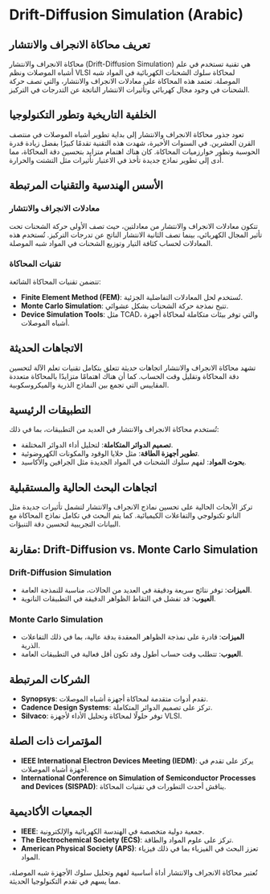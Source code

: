 # Drift-Diffusion Simulation (Arabic)

## تعريف محاكاة الانجراف والانتشار
محاكاة الانجراف والانتشار (Drift-Diffusion Simulation) هي تقنية تستخدم في علم أشباه الموصلات ونظم VLSI لمحاكاة سلوك الشحنات الكهربائية في المواد شبه الموصلة. تعتمد هذه المحاكاة على معادلات الانجراف والانتشار، والتي تصف حركة الشحنات في وجود مجال كهربائي وتأثيرات الانتشار الناتجة عن التدرجات في التركيز.

## الخلفية التاريخية وتطور التكنولوجيا
تعود جذور محاكاة الانجراف والانتشار إلى بداية تطوير أشباه الموصلات في منتصف القرن العشرين. في السنوات الأخيرة، شهدت هذه التقنية تقدمًا كبيرًا بفضل زيادة قدرة الحوسبة وتطور خوارزميات المحاكاة. كان هناك اهتمام متزايد بتحسين دقة المحاكاة، مما أدى إلى تطوير نماذج جديدة تأخذ في الاعتبار تأثيرات مثل التشتت والحرارة.

## الأسس الهندسية والتقنيات المرتبطة
### معادلات الانجراف والانتشار
تتكون معادلات الانجراف والانتشار من معادلتين، حيث تصف الأولى حركة الشحنات تحت تأثير المجال الكهربائي، بينما تصف الثانية الانتشار الناتج عن تدرجات التركيز. تُستخدم هذه المعادلات لحساب كثافة التيار وتوزيع الشحنات في المواد شبه الموصلة.

### تقنيات المحاكاة
تتضمن تقنيات المحاكاة الشائعة:
- **Finite Element Method (FEM)**: تُستخدم لحل المعادلات التفاضلية الجزئية.
- **Monte Carlo Simulation**: تتيح نمذجة حركة الشحنات بشكل عشوائي.
- **Device Simulation Tools**: مثل TCAD، والتي توفر بيئات متكاملة لمحاكاة أجهزة أشباه الموصلات.

## الاتجاهات الحديثة
تشهد محاكاة الانجراف والانتشار اتجاهات حديثة تتعلق بتكامل تقنيات تعلم الآلة لتحسين دقة المحاكاة وتقليل وقت الحساب. كما أن هناك اهتمامًا متزايدًا بالمحاكاة متعددة المقاييس التي تجمع بين النماذج الذرية والميكروسكوبية.

## التطبيقات الرئيسية
تُستخدم محاكاة الانجراف والانتشار في العديد من التطبيقات، بما في ذلك:
- **تصميم الدوائر المتكاملة**: لتحليل أداء الدوائر المختلفة.
- **تطوير أجهزة الطاقة**: مثل خلايا الوقود والمكونات الكهروضوئية.
- **بحوث المواد**: لفهم سلوك الشحنات في المواد الجديدة مثل الجرافين والأكاسيد.

## اتجاهات البحث الحالية والمستقبلية
تركز الأبحاث الحالية على تحسين نماذج الانجراف والانتشار لتشمل تأثيرات جديدة مثل النانو تكنولوجي والتفاعلات الكيميائية. كما يتم البحث في تكامل نماذج المحاكاة مع البيانات التجريبية لتحسين دقة التنبؤات.

## مقارنة: Drift-Diffusion vs. Monte Carlo Simulation
### Drift-Diffusion Simulation
- **الميزات**: توفر نتائج سريعة ودقيقة في العديد من الحالات، مناسبة للنمذجة العامة.
- **العيوب**: قد تفشل في التقاط الظواهر الدقيقة في التطبيقات النانوية.

### Monte Carlo Simulation
- **الميزات**: قادرة على نمذجة الظواهر المعقدة بدقة عالية، بما في ذلك التفاعلات الذرية.
- **العيوب**: تتطلب وقت حساب أطول وقد تكون أقل فعالية في التطبيقات العامة.

## الشركات المرتبطة
- **Synopsys**: تقدم أدوات متقدمة لمحاكاة أجهزة أشباه الموصلات.
- **Cadence Design Systems**: تركز على تصميم الدوائر المتكاملة.
- **Silvaco**: توفر حلولًا لمحاكاة وتحليل الأداء لأجهزة VLSI.

## المؤتمرات ذات الصلة
- **IEEE International Electron Devices Meeting (IEDM)**: يركز على تقدم في أجهزة أشباه الموصلات.
- **International Conference on Simulation of Semiconductor Processes and Devices (SISPAD)**: يناقش أحدث التطورات في تقنيات المحاكاة.

## الجمعيات الأكاديمية
- **IEEE**: جمعية دولية متخصصة في الهندسة الكهربائية والإلكترونية.
- **The Electrochemical Society (ECS)**: تركز على علوم المواد والطاقة.
- **American Physical Society (APS)**: تعزز البحث في الفيزياء بما في ذلك فيزياء المواد.

تُعتبر محاكاة الانجراف والانتشار أداة أساسية لفهم وتحليل سلوك الأجهزة شبه الموصلة، مما يسهم في تقدم التكنولوجيا الحديثة.